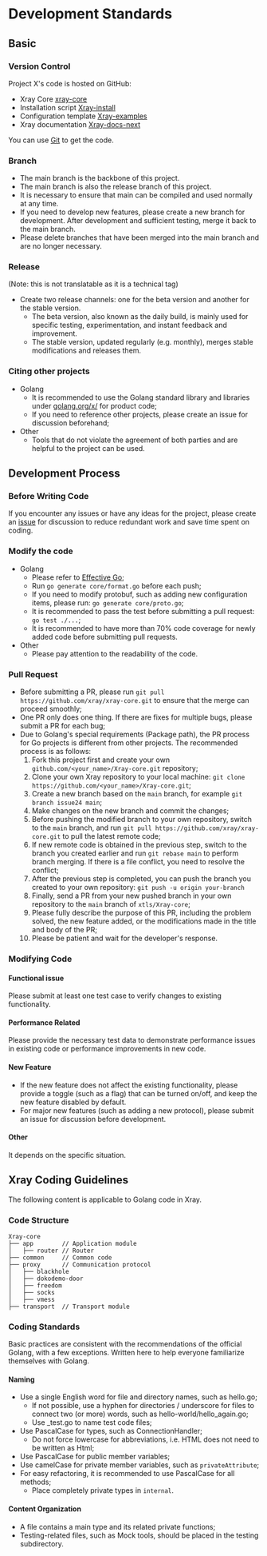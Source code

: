 # Development Standards

## Basic

### Version Control

Project X's code is hosted on GitHub:

- Xray Core [xray-core](https://github.com/XTLS/Xray-core)
- Installation script [Xray-install](https://github.com/XTLS/Xray-install)
- Configuration template [Xray-examples](https://github.com/XTLS/Xray-examples)
- Xray documentation [Xray-docs-next](https://github.com/XTLS/Xray-docs-next)

You can use [Git](https://git-scm.com/) to get the code.

### Branch

- The main branch is the backbone of this project.
- The main branch is also the release branch of this project.
- It is necessary to ensure that main can be compiled and used normally at any time.
- If you need to develop new features, please create a new branch for development. After development and sufficient testing, merge it back to the main branch.
- Please delete branches that have been merged into the main branch and are no longer necessary.

### Release

<Badge text="WIP" type="warning"/> (Note: this is not translatable as it is a technical tag)

- Create two release channels: one for the beta version and another for the stable version.
  - The beta version, also known as the daily build, is mainly used for specific testing, experimentation, and instant feedback and improvement.
  - The stable version, updated regularly (e.g. monthly), merges stable modifications and releases them.

### Citing other projects

- Golang
  - It is recommended to use the Golang standard library and libraries under [golang.org/x/](https://pkg.go.dev/search?q=golang.org%2Fx) for product code;
  - If you need to reference other projects, please create an issue for discussion beforehand;
- Other
  - Tools that do not violate the agreement of both parties and are helpful to the project can be used.

## Development Process

### Before Writing Code

If you encounter any issues or have any ideas for the project, please create an [issue](https://github.com/XTLS/Xray-core/issues) for discussion to reduce redundant work and save time spent on coding.

### Modify the code

- Golang
  - Please refer to [Effective Go](https://golang.org/doc/effective_go.html);
  - Run `go generate core/format.go` before each push;
  - If you need to modify protobuf, such as adding new configuration items, please run: `go generate core/proto.go`;
  - It is recommended to pass the test before submitting a pull request: `go test ./...`;
  - It is recommended to have more than 70% code coverage for newly added code before submitting pull requests.
- Other
  - Please pay attention to the readability of the code.

### Pull Request

- Before submitting a PR, please run `git pull https://github.com/xray/xray-core.git` to ensure that the merge can proceed smoothly;
- One PR only does one thing. If there are fixes for multiple bugs, please submit a PR for each bug;
- Due to Golang's special requirements (Package path), the PR process for Go projects is different from other projects. The recommended process is as follows:
  1. Fork this project first and create your own `github.com/<your_name>/Xray-core.git` repository;
  2. Clone your own Xray repository to your local machine: `git clone https://github.com/<your_name>/Xray-core.git`;
  3. Create a new branch based on the `main` branch, for example `git branch issue24 main`;
  4. Make changes on the new branch and commit the changes;
  5. Before pushing the modified branch to your own repository, switch to the `main` branch, and run `git pull https://github.com/xray/xray-core.git` to pull the latest remote code;
  6. If new remote code is obtained in the previous step, switch to the branch you created earlier and run `git rebase main` to perform branch merging. If there is a file conflict, you need to resolve the conflict;
  7. After the previous step is completed, you can push the branch you created to your own repository: `git push -u origin your-branch`
  8. Finally, send a PR from your new pushed branch in your own repository to the `main` branch of `xtls/Xray-core`;
  9. Please fully describe the purpose of this PR, including the problem solved, the new feature added, or the modifications made in the title and body of the PR;
  10. Please be patient and wait for the developer's response.

### Modifying Code

#### Functional issue

Please submit at least one test case to verify changes to existing functionality.

#### Performance Related

Please provide the necessary test data to demonstrate performance issues in existing code or performance improvements in new code.

#### New Feature

- If the new feature does not affect the existing functionality, please provide a toggle (such as a flag) that can be turned on/off, and keep the new feature disabled by default.
- For major new features (such as adding a new protocol), please submit an issue for discussion before development.

#### Other

It depends on the specific situation.

## Xray Coding Guidelines

The following content is applicable to Golang code in Xray.

### Code Structure

```
Xray-core
├── app        // Application module
│   ├── router // Router
├── common     // Common code
├── proxy      // Communication protocol
│   ├── blackhole
│   ├── dokodemo-door
│   ├── freedom
│   ├── socks
│   ├── vmess
├── transport  // Transport module
```

### Coding Standards

Basic practices are consistent with the recommendations of the official Golang, with a few exceptions. Written here to help everyone familiarize themselves with Golang.

#### Naming

- Use a single English word for file and directory names, such as hello.go;
  - If not possible, use a hyphen for directories / underscore for files to connect two (or more) words, such as hello-world/hello_again.go;
  - Use \_test.go to name test code files;
- Use PascalCase for types, such as ConnectionHandler;
  - Do not force lowercase for abbreviations, i.e. HTML does not need to be written as Html;
- Use PascalCase for public member variables;
- Use camelCase for private member variables, such as `privateAttribute`;
- For easy refactoring, it is recommended to use PascalCase for all methods;
  - Place completely private types in `internal`.

#### Content Organization

- A file contains a main type and its related private functions;
- Testing-related files, such as Mock tools, should be placed in the testing subdirectory.